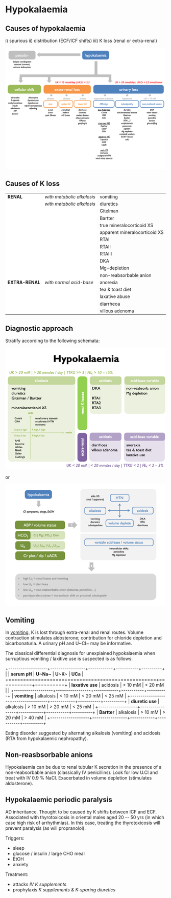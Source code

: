 # Hypokalaemia

## Causes of hypokalaemia

i) spurious 
ii) distribution (ECF/ICF shifts) 
iii) K loss (renal or extra-renal)

![](figures/hypoK_differential.png)

## Causes of K loss

<!-- +  RENAL  -->
<!--     +  with metabolic alkalosis  -->
<!--         +  *vomiting, diuretics, Gitelman, Bartter, true mineralocorticoid XS, apparent mineralocorticoid XS*   -->

<!--     +  with metabolic acidosis  -->
<!--         +  *RTA I & II & III (acetazolamide)*  -->
<!--         +  *DKA*   -->

<!--     +  with variable acid-base  -->
<!--         +  *Mg-depletion*  -->
<!--         +  *non-reabsorbable anion*   -->

<!-- +  EXTRA-renal  -->
<!--     +  with normal acid-base  -->
<!--         +  *anorexia, tea & toast diet, laxative abuse*   -->

<!--     +  with metabolic acidosis  -->
<!--         +  *diarrhoea, villous adenoma*   -->

<table>
<tbody>
  <tr>
   <td style="text-align:left;font-weight: bold;background-color: white !important;"> RENAL </td>
   <td style="text-align:left;font-style: italic;background-color: white !important;"> with metabolic alkalosis </td>
   <td style="text-align:left;"> vomiting </td>
  </tr>
  <tr>
   <td style="text-align:left;font-weight: bold;background-color: white !important;">  </td>
   <td style="text-align:left;font-style: italic;background-color: white !important;"> with metabolic alkalosis </td>
   <td style="text-align:left;"> diuretics </td>
  </tr>
  <tr>
   <td style="text-align:left;font-weight: bold;background-color: white !important;">  </td>
   <td style="text-align:left;font-style: italic;background-color: white !important;">  </td>
   <td style="text-align:left;"> Gitelman </td>
  </tr>
  <tr>
   <td style="text-align:left;font-weight: bold;background-color: white !important;">  </td>
   <td style="text-align:left;font-style: italic;background-color: white !important;">  </td>
   <td style="text-align:left;"> Bartter </td>
  </tr>
  <tr>
   <td style="text-align:left;font-weight: bold;background-color: white !important;">  </td>
   <td style="text-align:left;font-style: italic;background-color: white !important;">  </td>
   <td style="text-align:left;"> true mineralocorticoid XS </td>
  </tr>
  <tr>
   <td style="text-align:left;font-weight: bold;background-color: white !important;">  </td>
   <td style="text-align:left;font-style: italic;background-color: white !important;">  </td>
   <td style="text-align:left;"> apparent mineralocorticoid XS </td>
  </tr>
  <tr>
   <td style="text-align:left;font-weight: bold;background-color: white !important;">  </td>
   <td style="text-align:left;font-style: italic;background-color: white !important;">  </td>
   <td style="text-align:left;"> RTAI </td>
  </tr>
  <tr>
   <td style="text-align:left;font-weight: bold;background-color: white !important;">  </td>
   <td style="text-align:left;font-style: italic;background-color: white !important;">  </td>
   <td style="text-align:left;"> RTAII </td>
  </tr>
  <tr>
   <td style="text-align:left;font-weight: bold;background-color: white !important;">  </td>
   <td style="text-align:left;font-style: italic;background-color: white !important;">  </td>
   <td style="text-align:left;"> RTAIII </td>
  </tr>
  <tr>
   <td style="text-align:left;font-weight: bold;background-color: white !important;">  </td>
   <td style="text-align:left;font-style: italic;background-color: white !important;">  </td>
   <td style="text-align:left;"> DKA </td>
  </tr>
  <tr>
   <td style="text-align:left;font-weight: bold;background-color: white !important;">  </td>
   <td style="text-align:left;font-style: italic;background-color: white !important;">  </td>
   <td style="text-align:left;"> Mg-depletion </td>
  </tr>
  <tr>
   <td style="text-align:left;font-weight: bold;background-color: white !important;">  </td>
   <td style="text-align:left;font-style: italic;background-color: white !important;">  </td>
   <td style="text-align:left;"> non-reabsorbable anion </td>
  </tr>
  <tr>
   <td style="text-align:left;font-weight: bold;background-color: white !important;"> EXTRA-RENAL </td>
   <td style="text-align:left;font-style: italic;background-color: white !important;"> with normal acid-base </td>
   <td style="text-align:left;"> anorexia </td>
  </tr>
  <tr>
   <td style="text-align:left;font-weight: bold;background-color: white !important;">  </td>
   <td style="text-align:left;font-style: italic;background-color: white !important;">  </td>
   <td style="text-align:left;"> tea &amp; toast diet </td>
  </tr>
  <tr>
   <td style="text-align:left;font-weight: bold;background-color: white !important;">  </td>
   <td style="text-align:left;font-style: italic;background-color: white !important;">  </td>
   <td style="text-align:left;"> laxative abuse </td>
  </tr>
  <tr>
   <td style="text-align:left;font-weight: bold;background-color: white !important;">  </td>
   <td style="text-align:left;font-style: italic;background-color: white !important;">  </td>
   <td style="text-align:left;"> diarrheoa </td>
  </tr>
  <tr>
   <td style="text-align:left;font-weight: bold;background-color: white !important;">  </td>
   <td style="text-align:left;font-style: italic;background-color: white !important;">  </td>
   <td style="text-align:left;"> villous adenoma </td>
  </tr>
</tbody>
</table>


## Diagnostic approach

Stratify according to the following schemata:  

![](figures/HypoK.png)

or

![](figures/hypoK_diagnosis.png)


## Vomiting

In [vomiting](#vomit), K is lost through extra-renal and renal routes. Volume contraction stimulates aldosterone; contribution for chloride depletion and bicarbonaturia. A urinary pH and U~Cl~ may be informative.  

The classical differential diagnosis for unexplained hypokalaemia when surruptious vomiting / laxitive use is suspected is as follows:

+-------------------+-----------------+------------+-----------+----------+
|                   | **serum pH**    | **U~Na~**  | **U~K~**  |  **UCa** |
+===================+=================+============+===========+==========+
| **laxative use**  | acidosis        | \< 10 mM   |  \< 20 mM |          |
+-------------------+-----------------+------------+-----------+----------+
| **vomiting**      | alkalosis       | \< 10 mM   |  \< 20 mM | \< 25 mM |
+-------------------+-----------------+------------+-----------+----------+
| **diuretic use**  | alkalosis       | \> 10 mM   |  \> 20 mM | \< 25 mM |
+-------------------+-----------------+------------+-----------+----------+
| **Bartter**       | alkalosis       | \> 10 mM   |  \> 20 mM | \> 40 mM |
+-------------------+-----------------+------------+-----------+----------+

Eating disorder suggested by alternating alkalosis (vomiting) and acidosis (RTA from hypokalaemic nephropathy).


## Non-reasbsorbable anions

Hypokalaemia can be due to renal tubular K secretion in the presence of a non-reabsorbable anion (classically IV penicillins).  Look for low U.Cl and treat with IV 0.9 % NaCl.  Exacerbated in volume depletion (stimulates aldosterone). 


## Hypokalaemic periodic paralysis

AD inheritance. Thought to be caused by K shifts between ICF and ECF. Associated with thyrotoxicosis in oriental males aged 20 -- 50 yrs (in which case high risk of arrhythmias). In this case, treating the thyrotoxicosis will prevent paralysis (as will propranolol).

Triggers:

+  sleep 
+  glucose / insulin / large CHO meal 
+  EtOH 
+  anxiety 

Treatment:

+  attacks *IV K supplements* 
+  prophylaxis *K supplements & K-sparing diuretics* 


